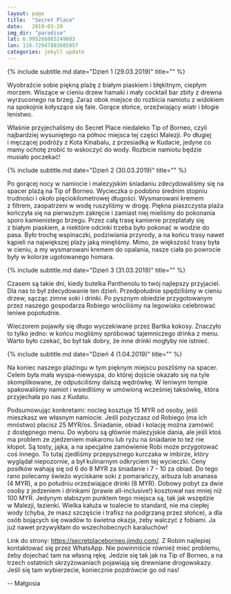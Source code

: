 ```yaml
---
layout: page
title:  "Secret Place"
date:   2019-03-29
img_dir: "paradise"
lat: 6.995266865249603
lon: 116.72947883605957
categories: jekyll update
---
```


{% include subtitle.md date="Dzień 1 (29.03.2019)" title="" %}

Wyobraźcie sobie piękną plażę z&nbsp;białym piaskiem i&nbsp;błękitnym, ciepłym morzem. Wiszące w&nbsp;cieniu drzew hamaki i&nbsp;mały cocktail bar zbity z&nbsp;drewna wyrzuconego na brzeg. Zaraz obok miejsce do rozbicia namiotu z&nbsp;widokiem na spokojnie kołyszące się fale. Gorące słońce, orzeźwiający wiatr i&nbsp;błogie lenistwo.

Właśnie przyjechaliśmy do Secret Place niedaleko Tip of Borneo, czyli najbardziej wysuniętego na północ miejsca tej części Malezji. Po długiej i&nbsp;męczącej podróży z&nbsp;Kota Kinabalu, z&nbsp;przesiadką w&nbsp;Kudacie, jedyne co mamy ochotę zrobić to wskoczyć do wody. Rozbicie namiotu będzie musiało poczekać!

{% include subtitle.md date="Dzień 2 (30.03.2019)" title="" %}

Po gorącej nocy w&nbsp;namiocie i&nbsp;malezyjskim śniadaniu zdecydowaliśmy się na spacer plażą na Tip of Borneo.
Wycieczka o&nbsp;podobno średnim stopniu trudności i&nbsp;około pięciokilometrowej długości.
Wysmarowani kremem z&nbsp;filtrem, zaopatrzeni w&nbsp;wodę ruszyliśmy w&nbsp;drogę.
Piękna piaszczysta plaża kończyła się na pierwszym zakręcie i&nbsp;zamiast niej mieliśmy do pokonania sporo kamienistego brzegu.
Przez całą trasę kamienie przeplatały się z&nbsp;białym piaskiem, a&nbsp;niektóre odcinki trzeba było pokonać w&nbsp;wodzie do pasa.
Było trochę wspinaczki, podziwiania przyrody, a&nbsp;na końcu trasy nawet kąpieli na największej plaży jaką minęliśmy.
Mimo, że większość trasy była w&nbsp;cieniu, a&nbsp;my wysmarowani kremem do opalania, nasze ciała po powrocie były w&nbsp;kolorze ugotowanego homara.



{% include subtitle.md date="Dzień 3 (31.03.2019)" title="" %}

Czasem są takie dni, kiedy butelka Panthenolu to twój najlepszy przyjaciel. Dla nas to był zdecydowanie ten dzień.
Przedpołudnie spędziliśmy w&nbsp;cieniu drzew, sącząc zimne soki i&nbsp;drinki. Po pysznym obiedzie przygotowanym przez naszego gospodarza Robiego wróciliśmy na legowisko celebrować leniwe popołudnie. 

Wieczorem pojawiły się długo wyczekiwane przez Bartka kokosy. Znaczyło to tylko jedno: w&nbsp;końcu mogliśmy spróbować tajemniczego drinka z&nbsp;menu. Warto było czekać, bo był tak dobry, że inne drinki mogłyby nie istnieć.


{% include subtitle.md date="Dzień 4 (1.04.2019)" title="" %}

Na koniec naszego plażingu w&nbsp;tym pięknym miejscu poszliśmy na spacer. Celem była mała wyspa-niewyspa, do której dojście okazało się na tyle skomplikowane, że odpuściliśmy dalszą wędrówkę. W leniwym tempie spakowaliśmy namiot i&nbsp;wsiedliśmy w&nbsp;umówioną wcześniej taksówkę, która przyjechała po nas z&nbsp;Kudatu.

Podsumowując konkretami:
nocleg kosztuje 15 MYR od osoby, jeśli mieszkasz we własnym namiocie. Jeśli pożyczasz od Robiego (ma ich mnóstwo) płacisz 25 MYR/os. Śniadanie, obiad i&nbsp;kolację można zamówić z&nbsp;dostępnego menu. Do wyboru są głównie malezyjskie dania, ale jeśli ktoś ma problem ze zjedzeniem makaronu lub ryżu na śniadanie to też nie kłopot. Są tosty, jajka, a&nbsp;na specjalne zamówienie Robi może przygotować coś innego. To tutaj zjedliśmy przepysznego kurczaka w&nbsp;imbirze, który wyglądał niepozornie, a&nbsp;był kulinarnym odkryciem tej wycieczki. Ceny posiłków wahają się od 6 do 8 MYR za śniadanie i&nbsp;7 - 10 za obiad. Do tego rano polecamy świeżo wyciskane soki z&nbsp;pomarańczy, arbuza lub ananasa (4 MYR), a&nbsp;po południu orzeźwiające drinki (8 MYR). Dobowy pobyt za dwie osoby z&nbsp;jedzeniem i&nbsp;drinkami (prawie all-inclusive!) kosztował nas mniej niż 100 MYR.
Jedynym słabszym punktem tego miejsca są, tak jak wszędzie w&nbsp;Malezji, łazienki. Wielka kałuża w&nbsp;toalecie to standard, nie ma ciepłej wody (chyba, że masz szczęście i&nbsp;trafisz na podgrzaną przez słońce), a&nbsp;dla osób bojących się owadów to świetna okazja, żeby walczyć z&nbsp;fobiami. Ja już nawet przywykłam do wszechobecnych karaluchów!

Link do strony: https://secretplaceborneo.jimdo.com/.
Z Robim najlepiej kontaktować się przez WhatsApp.
Nie powinniście również mieć problemu, żeby dojechać tam na własną rękę.
Jedzie się tak jak na Tip of Borneo, a&nbsp;na trzech ostatnich skrzyżowaniach pojawiają się drewniane drogowskazy.
Jeśli się tam wybierzecie, koniecznie pozdrówcie go od nas!

-- Małgosia

